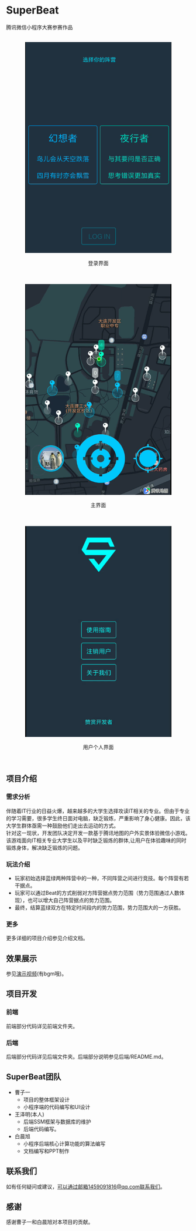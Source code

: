 # SuperBeat
腾讯微信小程序大赛参赛作品<br><br>
<div align=center><img width='400' height='574' src="./images/choose.png"/></div>
<p align="center">登录界面</p>
<br>
<br>
<div align=center><img width='400' height='574' src="./images/main.png"/></div>
<p align="center">主界面</p>
<br>
<br>
<div align=center><img width='400' height='574' src="./images/user.png"/></div>
<p align="center">用户个人界面</p>
<br>

## 项目介绍
### 需求分析
伴随着IT行业的日益火爆，越来越多的大学生选择攻读IT相关的专业。但由于专业的学习需要，很多学生终日面对电脑，缺乏锻炼，严重影响了身心健康。因此，该大学生群体亟需一种鼓励他们走出去运动的方式。<br>
针对这一现状，开发团队决定开发一款基于腾讯地图的户外实景体验微信小游戏。该游戏面向IT相关专业大学生以及平时缺乏锻炼的群体,让用户在体验趣味的同时锻炼身体，解决缺乏锻炼的问题。
### 玩法介绍
* 玩家初始选择蓝绿两种阵营中的一种，不同阵营之间进行竞技。每个阵营有若干据点。
* 玩家可以通过Beat的方式削弱对方阵营据点势力范围（势力范围通过人数体现），也可以增大自己阵营据点的势力范围。
* 最终，结算蓝绿双方在特定时间段内的势力范围，势力范围大的一方获胜。
### 更多
更多详细的项目介绍参见介绍文档。
## 效果展示
参见[演示视频](https://www.bilibili.com/video/av55038509/)(有bgm哦)。
## 项目开发
### 前端
前端部分代码详见前端文件夹。
### 后端
后端部分代码详见后端文件夹。后端部分说明参见后端/README.md。
## SuperBeat团队
* 曹子一
  * 项目的整体框架设计
  * 小程序端的代码编写和UI设计
* 王泽明(本人)
  * 后端SSM框架与数据库的维护
  * 后端代码编写。
* 白晨旭
  * 小程序后端核心计算功能的算法编写
  * 文档编写和PPT制作
## 联系我们
如有任何疑问或建议，可以通过邮箱1459091816@qq.com联系我们。
## 感谢
感谢曹子一和白晨旭对本项目的贡献。
